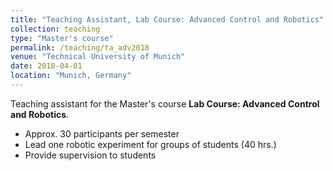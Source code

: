 ```yaml
---
title: "Teaching Assistant, Lab Course: Advanced Control and Robotics"
collection: teaching
type: "Master's course"
permalink: /teaching/ta_adv2018
venue: "Technical University of Munich"
date: 2018-04-01
location: "Munich, Germany"
---
```


Teaching assistant for the Master's course <b>Lab Course: Advanced Control and Robotics</b>.

* Approx. 30 participants per semester
* Lead one robotic experiment for groups of students (40 hrs.) 
* Provide supervision to students